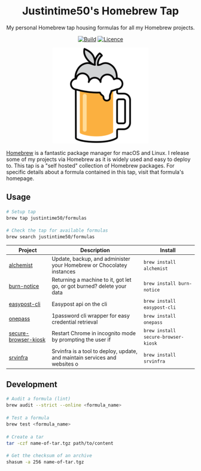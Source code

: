 <div align="center">

# Justintime50's Homebrew Tap

My personal Homebrew tap housing formulas for all my Homebrew projects.

[![Build](https://github.com/Justintime50/homebrew-formulas/workflows/build/badge.svg)](https://github.com/Justintime50/homebrew-formulas/actions)
[![Licence](https://img.shields.io/github/license/justintime50/homebrew-formulas)](LICENSE)

<img src="https://raw.githubusercontent.com/justintime50/assets/main/src/homebrew-formulas/showcase.png" alt="Showcase">

</div>

[Homebrew](https://brew.sh) is a fantastic package manager for macOS and Linux. I release some of my projects via Homebrew as it is widely used and easy to deploy to. This tap is a "self hosted" collection of Homebrew packages. For specific details about a formula contained in this tap, visit that formula's homepage.

## Usage

```bash
# Setup tap
brew tap justintime50/formulas

# Check the tap for available formulas
brew search justintime50/formulas
```

<!-- project_table_start -->
| Project                                                                      | Description                                                                | Install                             |
| ---------------------------------------------------------------------------- | -------------------------------------------------------------------------- | ----------------------------------- |
| [alchemist](https://github.com/Justintime50/alchemist)                       | Update, backup, and administer your Homebrew or Chocolatey instances       | `brew install alchemist`            |
| [burn-notice](https://github.com/Justintime50/burn-notice)                   | Returning a machine to it, got let go, or got burned? delete your data     | `brew install burn-notice`          |
| [easypost-cli](https://github.com/Justintime50/easypost-cli)                 | Easypost api on the cli                                                    | `brew install easypost-cli`         |
| [onepass](https://github.com/Justintime50/onepass)                           | 1password cli wrapper for easy credential retrieval                        | `brew install onepass`              |
| [secure-browser-kiosk](https://github.com/Justintime50/secure-browser-kiosk) | Restart Chrome in incognito mode by prompting the user if                  | `brew install secure-browser-kiosk` |
| [srvinfra](https://github.com/Justintime50/srvinfra)                         | Srvinfra is a tool to deploy, update, and maintain services and websites o | `brew install srvinfra`             |
<!-- project_table_end -->

## Development

```bash
# Audit a formula (lint)
brew audit --strict --online <formula_name>

# Test a formula
brew test <formula_name>

# Create a tar
tar -czf name-of-tar.tgz path/to/content

# Get the checksum of an archive
shasum -a 256 name-of-tar.tgz
```
